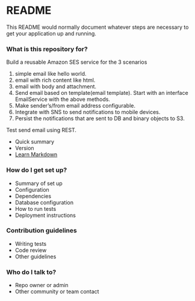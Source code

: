 # README #

This README would normally document whatever steps are necessary to get your application up and running.

### What is this repository for? ###

Build a reusable Amazon SES service for the 3 scenarios

1. simple email like hello world.
2. email with rich content like html.
3. email with body and attachment.
4. Send email based on template(email template).
Start with an interface EmailService with the above methods.
5. Make sender’s/from email address configurable.
6. Integrate with SNS to send notifications to mobile devices.
7. Persist the notifications that are sent to DB and binary objects to S3.

Test send email using REST.

* Quick summary
* Version
* [Learn Markdown](https://bitbucket.org/tutorials/markdowndemo)

### How do I get set up? ###

* Summary of set up
* Configuration
* Dependencies
* Database configuration
* How to run tests
* Deployment instructions

### Contribution guidelines ###

* Writing tests
* Code review
* Other guidelines

### Who do I talk to? ###

* Repo owner or admin
* Other community or team contact